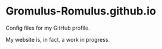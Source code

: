 # Gromulus-Romulus.github.io
Config files for my GitHub profile.

My website is, in fact, a work in progress.
